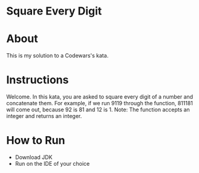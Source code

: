 # Square Every Digit

# About
This is my solution to a Codewars's kata.

# Instructions
Welcome. In this kata, you are asked to square every digit of a number and concatenate them.
For example, if we run 9119 through the function, 811181 will come out, because 92 is 81 and 12 is 1.
Note: The function accepts an integer and returns an integer.

# How to Run
* Download JDK
* Run on the IDE of your choice
